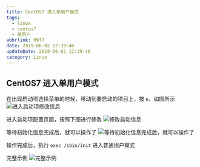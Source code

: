 ```yaml
---
title: CentOS7 进入单用户模式
tags:
  - linux
  - centos7
  - 单用户
abbrlink: 99f7
date: 2019-06-02 12:39:46
updateDate: 2019-06-02 12:39:46
category: Linux
---
```


## CentOS7 进入单用户模式

在出现启动项选择菜单的时候，移动到要启动的项目上，按 `e`，如图所示
![进入启动项修改信息](https://public-links.todu.top/1559449263.png?imageMogr2/thumbnail/!100p)

进入启动项配置页面，按照下图进行修改
![修改启动信息](https://public-links.todu.top/1559450983.png?imageMogr2/thumbnail/!100p)

等待初始化信息完成后，就可以操作了
![等待初始化信息完成后，就可以操作了](https://public-links.todu.top/1559451110.png?imageMogr2/thumbnail/!100p)

操作完成后，执行 `exec /sbin/init` 进入普通用户模式

完整示例
![完整示例](https://public-links.todu.top/2019-06-02%2012.33.01.gif?imageMogr2/thumbnail/!10p)
